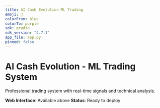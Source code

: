 ```yaml
---
title: AI Cash Evolution ML Trading
emoji: 🤖
colorFrom: blue
colorTo: purple
sdk: gradio
sdk_version: "4.7.1"
app_file: app.py
pinned: false
---
```


# AI Cash Evolution - ML Trading System

Professional trading system with real-time signals and technical analysis.

**Web Interface**: Available above
**Status**: Ready to deploy